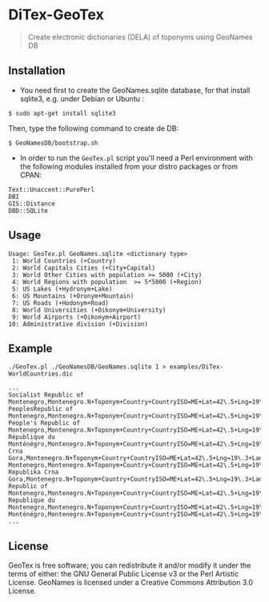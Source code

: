 # DiTex-GeoTex
> Create electronic dictionaries (DELA) of toponyms using GeoNames DB

## Installation

- You need first to create the GeoNames.sqlite database, for that install sqlite3, e.g. under Debian or Ubuntu :

```
$ sudo apt-get install sqlite3  
```

Then,  type the following command to create de DB:

```
$ GeoNamesDB/bootstrap.sh
```

- In order to run the ```GeoTex.pl``` script you'll need a Perl environment with the following modules installed from your distro packages or from CPAN:

```
Text::Unaccent::PurePerl
DBI
GIS::Distance
DBD::SQLite
```

## Usage

```
Usage: GeoTex.pl GeoNames.sqlite <dictionary type>
 1: World Countries (+Country)
 2: World Capitals Cities (+City+Capital)
 3: World Other Cities with population >= 5000 (+City)
 4: World Regions with population  >= 5*5000 (+Region)
 5: US Lakes (+Hydronym+Lake)
 6: US Mountains (+Oronym+Mountain)
 7: US Roads (+Hodonym+Road)
 8: World Universities (+Oikonym+University)
 9: World Airports (+Oikonym+Airport)
10: Administrative division (+Division)
```

## Example

```
./GeoTex.pl ./GeoNamesDB/GeoNames.sqlite 1 > examples/DiTex-WorldCountries.dic
```

```
...
Socialist Republic of Montenegro,Montenegro.N+Toponym+Country+CountryISO=ME+Lat=42\.5+Lng=19\.3+Lang=en+Uid=GN03194884
PeoplesRepublic of Montenegro,Montenegro.N+Toponym+Country+CountryISO=ME+Lat=42\.5+Lng=19\.3+Lang=+Uid=GN03194884
People's Republic of Montenegro,Montenegro.N+Toponym+Country+CountryISO=ME+Lat=42\.5+Lng=19\.3+Lang=+Uid=GN03194884
République du Monténégro,Montenegro.N+Toponym+Country+CountryISO=ME+Lat=42\.5+Lng=19\.3+Lang=fr+Uid=GN03194884
Crna Gora,Montenegro.N+Toponym+Country+CountryISO=ME+Lat=42\.5+Lng=19\.3+Lang=sr+Uid=GN03194884
Montenegro,Montenegro.N+Toponym+Country+CountryISO=ME+Lat=42\.5+Lng=19\.3+Lang=de;en;es;it;pt;fr+Uid=GN03194884
Republika Crna Gora,Montenegro.N+Toponym+Country+CountryISO=ME+Lat=42\.5+Lng=19\.3+Lang=;sr+Uid=GN03194884
Republic of Montenegro,Montenegro.N+Toponym+Country+CountryISO=ME+Lat=42\.5+Lng=19\.3+Lang=en+Uid=GN03194884
Republique du Montenegro,Montenegro.N+Toponym+Country+CountryISO=ME+Lat=42\.5+Lng=19\.3+Lang=fr+Uid=GN03194884
Monténégro,Montenegro.N+Toponym+Country+CountryISO=ME+Lat=42\.5+Lng=19\.3+Lang=fr+Uid=GN03194884
...
```

## License

GeoTex is free software; you can redistribute it and/or modify it
under the terms of either: the GNU General Public License v3 or the
Perl Artistic License. GeoNames is licensed under a Creative Commons 
Attribution 3.0 License. 


